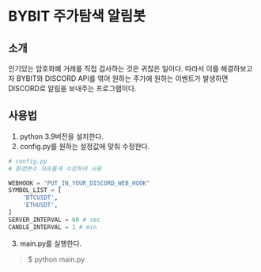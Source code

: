 # BYBIT 주가탐색 알림봇

## 소개

인기있는 암호화폐 거래를 직접 검사하는 것은 귀찮은 일이다. 따라서 이를 해결하보고자 BYBIT와 DISCORD API를 엮어 원하는 주가에 원하는 이벤트가 발생하면 DISCORD로 알림을 보내주는 프로그램이다.

## 사용법
1. python 3.9버전을 설치한다.
2. config.py를 원하는 설정값에 맞춰 수정한다.
```python
# config.py
# 환경변수 자유롭게 수정하여 사용

WEBHOOK = "PUT_IN_YOUR_DISCORD_WEB_HOOK"
SYMBOL_LIST = [
    'BTCUSDT',
    'ETHUSDT',
]
SERVER_INTERVAL = 60 # sec
CANDLE_INTERVAL = 1 # min
```
3. main.py를 실행한다.
> $ python main.py